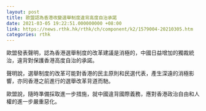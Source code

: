 ```yaml
---
layout: post
title: 歐盟認為香港改變選舉制度違背高度自治承諾
date: 2021-03-05 19:22:51.000000000 +08:00
link: https://news.rthk.hk/rthk/ch/component/k2/1579004-20210305.htm
categories: rthk
---
```


歐盟發表聲明，認為香港選舉制度的改革建議是消極的，中國日益增加的獨裁統治，違背對保護香港高度自治的承諾。

聲明說，選舉制度的改革可能對香港的民主原則和民選代表，產生深遠的消極影響，亦同香港之前進行的選舉改革背道而馳。

歐盟說，隨時準備採取進一步措施，就中國違背國際義務，應對香港政治自由和人權的進一步嚴重惡化。
